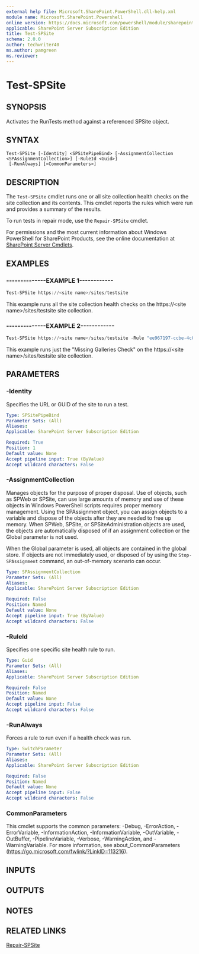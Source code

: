 ```yaml
---
external help file: Microsoft.SharePoint.PowerShell.dll-help.xml
module name: Microsoft.SharePoint.Powershell
online version: https://docs.microsoft.com/powershell/module/sharepoint-server/test-spsite
applicable: SharePoint Server Subscription Edition
title: Test-SPSite
schema: 2.0.0
author: techwriter40
ms.author: pamgreen
ms.reviewer:
---
```


# Test-SPSite

## SYNOPSIS
Activates the RunTests method against a referenced SPSite object.


## SYNTAX

```
Test-SPSite [-Identity] <SPSitePipeBind> [-AssignmentCollection <SPAssignmentCollection>] [-RuleId <Guid>]
 [-RunAlways] [<CommonParameters>]
```

## DESCRIPTION
The `Test-SPSite` cmdlet runs one or all site collection health checks on the site collection and its contents.
This cmdlet reports the rules which were run and provides a summary of the results.

To run tests in repair mode, use the `Repair-SPSite` cmdlet.

For permissions and the most current information about Windows PowerShell for SharePoint Products, see the online documentation at [SharePoint Server Cmdlets](https://docs.microsoft.com/powershell/sharepoint/sharepoint-server/sharepoint-server-cmdlets).

## EXAMPLES

### --------------EXAMPLE 1------------
```powershell
Test-SPSite https://<site name>/sites/testsite
```

This example runs all the site collection health checks on the https://\<site name\>/sites/testsite site collection.

### --------------EXAMPLE 2------------
```powershell
Test-SPSite https://<site name</sites/testsite -Rule "ee967197-ccbe-4c00-88e4-e6fab81145e1"
```

This example runs just the "Missing Galleries Check" on the https://\<site name\>/sites/testsite site collection.

## PARAMETERS

### -Identity
Specifies the URL or GUID of the site to run a test.

```yaml
Type: SPSitePipeBind
Parameter Sets: (All)
Aliases: 
Applicable: SharePoint Server Subscription Edition

Required: True
Position: 1
Default value: None
Accept pipeline input: True (ByValue)
Accept wildcard characters: False
```

### -AssignmentCollection
Manages objects for the purpose of proper disposal.
Use of objects, such as SPWeb or SPSite, can use large amounts of memory and use of these objects in Windows PowerShell scripts requires proper memory management.
Using the SPAssignment object, you can assign objects to a variable and dispose of the objects after they are needed to free up memory.
When SPWeb, SPSite, or SPSiteAdministration objects are used, the objects are automatically disposed of if an assignment collection or the Global parameter is not used.

When the Global parameter is used, all objects are contained in the global store.
If objects are not immediately used, or disposed of by using the `Stop-SPAssignment` command, an out-of-memory scenario can occur.

```yaml
Type: SPAssignmentCollection
Parameter Sets: (All)
Aliases: 
Applicable: SharePoint Server Subscription Edition

Required: False
Position: Named
Default value: None
Accept pipeline input: True (ByValue)
Accept wildcard characters: False
```

### -RuleId
Specifies one specific site health rule to run.

```yaml
Type: Guid
Parameter Sets: (All)
Aliases: 
Applicable: SharePoint Server Subscription Edition

Required: False
Position: Named
Default value: None
Accept pipeline input: False
Accept wildcard characters: False
```

### -RunAlways
Forces a rule to run even if a health check was run.

```yaml
Type: SwitchParameter
Parameter Sets: (All)
Aliases: 
Applicable: SharePoint Server Subscription Edition

Required: False
Position: Named
Default value: None
Accept pipeline input: False
Accept wildcard characters: False
```

### CommonParameters
This cmdlet supports the common parameters: -Debug, -ErrorAction, -ErrorVariable, -InformationAction, -InformationVariable, -OutVariable, -OutBuffer, -PipelineVariable, -Verbose, -WarningAction, and -WarningVariable. For more information, see about_CommonParameters (https://go.microsoft.com/fwlink/?LinkID=113216).

## INPUTS

## OUTPUTS

## NOTES

## RELATED LINKS

[Repair-SPSite](Repair-SPSite.md)
